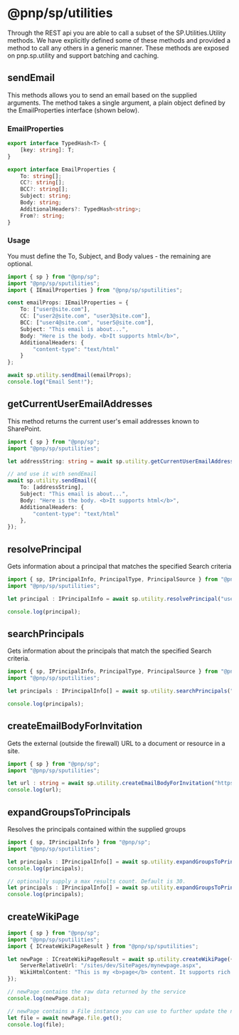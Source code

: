 # @pnp/sp/utilities

Through the REST api you are able to call a subset of the SP.Utilities.Utility methods. We have explicitly defined some of these methods and provided a method to call any others in a generic manner. These methods are exposed on pnp.sp.utility and support batching and caching.

## sendEmail

This methods allows you to send an email based on the supplied arguments. The method takes a single argument, a plain object defined by the EmailProperties interface (shown below).

### EmailProperties

```TypeScript
export interface TypedHash<T> {
    [key: string]: T;
}

export interface EmailProperties {
    To: string[];
    CC?: string[];
    BCC?: string[];
    Subject: string;
    Body: string;
    AdditionalHeaders?: TypedHash<string>;
    From?: string;
}
```

### Usage

You must define the To, Subject, and Body values - the remaining are optional.

```TypeScript
import { sp } from "@pnp/sp";
import "@pnp/sp/sputilities";
import { IEmailProperties } from "@pnp/sp/sputilities";

const emailProps: IEmailProperties = {
    To: ["user@site.com"],
    CC: ["user2@site.com", "user3@site.com"],
    BCC: ["user4@site.com", "user5@site.com"],
    Subject: "This email is about...",
    Body: "Here is the body. <b>It supports html</b>",
    AdditionalHeaders: {
        "content-type": "text/html"
    }
};

await sp.utility.sendEmail(emailProps);
console.log("Email Sent!");
```

## getCurrentUserEmailAddresses

This method returns the current user's email addresses known to SharePoint.

```TypeScript
import { sp } from "@pnp/sp";
import "@pnp/sp/sputilities";

let addressString: string = await sp.utility.getCurrentUserEmailAddresses();

// and use it with sendEmail
await sp.utility.sendEmail({
    To: [addressString],
    Subject: "This email is about...",
    Body: "Here is the body. <b>It supports html</b>",
    AdditionalHeaders: {
        "content-type": "text/html"
    },
});
```

## resolvePrincipal

Gets information about a principal that matches the specified Search criteria

```TypeScript
import { sp, IPrincipalInfo, PrincipalType, PrincipalSource } from "@pnp/sp";
import "@pnp/sp/sputilities";

let principal : IPrincipalInfo = await sp.utility.resolvePrincipal("user@site.com", PrincipalType.User, PrincipalSource.All, true, false, true);

console.log(principal);
```

## searchPrincipals

Gets information about the principals that match the specified Search criteria.

```TypeScript
import { sp, IPrincipalInfo, PrincipalType, PrincipalSource } from "@pnp/sp";
import "@pnp/sp/sputilities";

let principals : IPrincipalInfo[] = await sp.utility.searchPrincipals("john", PrincipalType.User, PrincipalSource.All,"", 10);

console.log(principals);
```

## createEmailBodyForInvitation

Gets the external (outside the firewall) URL to a document or resource in a site.

```TypeScript
import { sp } from "@pnp/sp";
import "@pnp/sp/sputilities";

let url : string = await sp.utility.createEmailBodyForInvitation("https://contoso.sharepoint.com/sites/dev/SitePages/DevHome.aspx");
console.log(url);
```

## expandGroupsToPrincipals

Resolves the principals contained within the supplied groups

```TypeScript
import { sp, IPrincipalInfo } from "@pnp/sp";
import "@pnp/sp/sputilities";

let principals : IPrincipalInfo[] = await sp.utility.expandGroupsToPrincipals(["Dev Owners", "Dev Members"]);
console.log(principals);

// optionally supply a max results count. Default is 30.
let principals : IPrincipalInfo[] = await sp.utility.expandGroupsToPrincipals(["Dev Owners", "Dev Members"], 10);
console.log(principals);
```

## createWikiPage

```TypeScript
import { sp } from "@pnp/sp";
import "@pnp/sp/sputilities";
import { ICreateWikiPageResult } from "@pnp/sp/sputilities";

let newPage : ICreateWikiPageResult = await sp.utility.createWikiPage({
    ServerRelativeUrl: "/sites/dev/SitePages/mynewpage.aspx",
    WikiHtmlContent: "This is my <b>page</b> content. It supports rich html.",
});

// newPage contains the raw data returned by the service
console.log(newPage.data);

// newPage contains a File instance you can use to further update the new page
let file = await newPage.file.get();
console.log(file);
```
